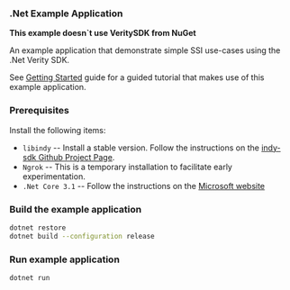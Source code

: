 ### .Net Example Application

**This example doesn`t use VeritySDK from NuGet**

An example application that demonstrate simple SSI use-cases using the .Net Verity SDK.

See [Getting Started](../../../docs/getting-started/getting-started.md) guide for a guided tutorial that makes use of this example application.  

### Prerequisites
Install the following items:
* `libindy` -- Install a stable version. Follow the instructions on the 
[indy-sdk Github Project Page](https://github.com/hyperledger/indy-sdk#installing-the-sdk).
* `Ngrok` -- This is a temporary installation to facilitate early experimentation. 
* `.Net Core 3.1` -- Follow the instructions on the [Microsoft website](https://docs.microsoft.com/en-us/dotnet/core/install)

### Build the example application
```sh
dotnet restore
dotnet build --configuration release
```

### Run example application
```sh
dotnet run
```